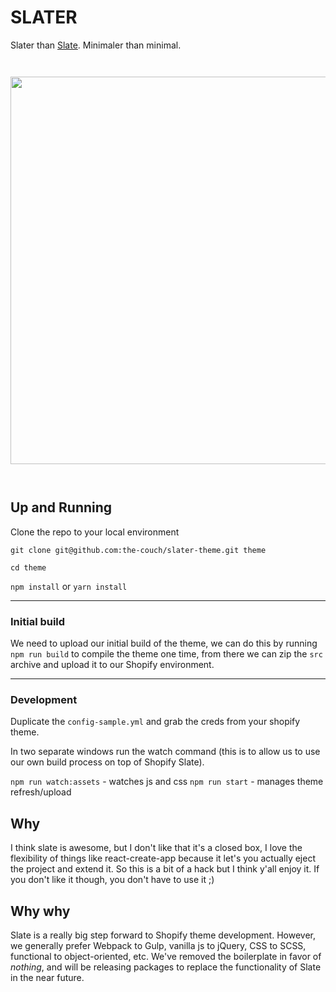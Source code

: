 # SLATER
Slater than [Slate](https://github.com/Shopify/slate). Minimaler than minimal.

<img src="https://raw.githubusercontent.com/the-couch/slater/master/slater.png" style="width: 620px; margin: 2em 0;"/>

## Up and Running

Clone the repo to your local environment

`git clone git@github.com:the-couch/slater-theme.git theme`

`cd theme`

`npm install` or `yarn install`

-----

### Initial build

We need to upload our initial build of the theme, we can do this by running `npm run build` to compile the theme one time, from there we can zip the `src` archive and upload it to our Shopify environment.

-----

### Development

Duplicate the `config-sample.yml` and grab the creds from your shopify theme.

In two separate windows run the watch command (this is to allow us to use our own build process on top of Shopify Slate).

`npm run watch:assets` - watches js and css
`npm run start` - manages theme refresh/upload

## Why
I think slate is awesome, but I don't like that it's a closed box, I love the flexibility of things like react-create-app because it let's you actually eject the project and extend it. So this is a bit of a hack but I think y'all enjoy it. If you don't like it though, you don't have to use it ;)

## Why why
Slate is a really big step forward to Shopify theme development. However, we generally prefer Webpack to Gulp, vanilla js to jQuery, CSS to SCSS, functional to object-oriented, etc. We've removed the boilerplate in favor of *nothing*, and will be releasing packages to replace the functionality of Slate in the near future.

